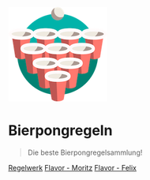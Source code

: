 ![logo](images/logo_scaled_down.png)

# Bierpongregeln

> Die beste Bierpongregelsammlung!

[Regelwerk](regelwerk.md)
[Flavor - Moritz](moritz.md)
[Flavor - Felix](felix.md)
